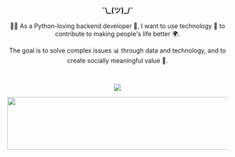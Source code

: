 
<!--
**rimi0108/rimi0108** is a ✨ _special_ ✨ repository because its `README.md` (this file) appears on your GitHub profile.

Here are some ideas to get you started:

- 🔭 I’m currently working on ...
- 🌱 I’m currently learning ...
- 👯 I’m looking to collaborate on ...
- 🤔 I’m looking for help with ...
- 💬 Ask me about ...
- 📫 How to reach me: ...
- 😄 Pronouns: ...
- ⚡ Fun fact: ...
-->

<div align="center">
  
  <h3> ¯\_(ツ)_/¯ </h3>
  
  <p> 👨‍💻 As a Python-loving backend developer 🐍, I want to use technology 🔧 to contribute to making people's life better 🌍.

The goal is to solve complex issues 📊 through data and technology, and to create socially meaningful value 🌱. </p>

</div>

<br/>

  <p align="center">
    <a href="https://hits.seeyoufarm.com"><img src="https://hits.seeyoufarm.com/api/count/incr/badge.svg?url=https%3A%2F%2Fgithub.com%2Frimi0108&count_bg=%23ED6DA3&title_bg=%2386757E&icon=github.svg&icon_color=%23E1DEDE&title=hits&edge_flat=false"/>   </a>
  </p>


<a href="https://github.com/devxb/gitanimals">
  <img
    src="https://render.gitanimals.org/lines/rimi0108?pet-id=588662368477889103"
    width="600"
    height="120"
  />
</a>
  
